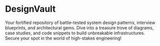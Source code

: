 # DesignVault
Your fortified repository of battle-tested system design patterns, interview blueprints, and architectural gems. Dive into a treasure trove of diagrams, case studies, and code snippets to build unbreakable infrastructures. Secure your spot in the world of high-stakes engineering!
